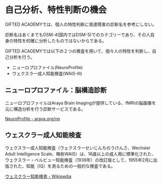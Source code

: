# 自己分析、特性判断の機会

GIFTED ACADEMYでは、個人の特性判断に発達障害の診断名を参考にしない。

診断名はあくまでもDSM-4(国内ではDSM-5)でのカテゴリーであり、その人自身の特性を的確に分析したものではないからである。

GIFTED ACADEMYでは以下の２つの検査を用いて、個々人の特性を判断し、自己分析を行う。

- ニューロプロファイル(NeuroProfile)
- ウェクスラー成人知能検査(WAIS-III)

## ニューロプロファイル：脳構造診断

ニューロプロファイルはAraya Brain Imagingが提供している、fMRIの脳画像を元に構造分析を行う診断サービスである。

[NeuroProfile - araya.org/np](://araya.org/np)

## ウェスクラー成人知能検査

ウェクスラー成人知能検査（ウェクスラーせいじんちのうけんさ、Wechsler Adult Intelligence Scale、略称WAIS）は、16歳以上の成人用に標準化された、ウェクスラー・ベルビュー知能検査（1939年）の改訂版として、1955年2月に出版された、知能（IQ）を測るための一般的な検査である。

[ウェスクラー知能検査 - Wikipedia](https://ja.wikipedia.org/wiki/%E3%82%A6%E3%82%A7%E3%82%AF%E3%82%B9%E3%83%A9%E3%83%BC%E6%88%90%E4%BA%BA%E7%9F%A5%E8%83%BD%E6%A4%9C%E6%9F%BB)